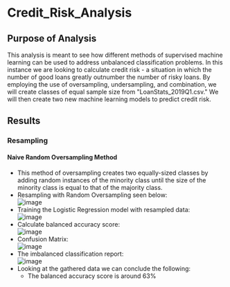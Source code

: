 # Credit_Risk_Analysis

## Purpose of Analysis
This analysis is meant to see how different methods of supervised machine learning can be used to address unbalanced classification problems. In this instance we are looking to calculate credit risk - a situation in which the number of good loans greatly outnumber the number of risky loans. By employing the use of oversampling, undersampling, and combination, we will create classes of equal sample size from "LoanStats_2019Q1.csv." We will then create two new machine learning models to predict credit risk.

## Results
### Resampling 
#### Naive Random Oversampling Method
- This method of oversampling creates two equally-sized classes by adding random instances of the minority class until the size of the minority class is equal to that of the majority class.
- Resampling with Random Oversampling seen below: <br/>
![image](https://user-images.githubusercontent.com/72320203/156070381-2d0ec2a6-4955-4f30-8b64-9e9e86b88e4c.png)<br/>
- Training the Logistic Regression model with resampled data: <br/>
![image](https://user-images.githubusercontent.com/72320203/156074568-9bafba1c-dd33-4c29-89ee-9c9b33307bbe.png)<br/>
- Calculate balanced accuracy score: <br/>
![image](https://user-images.githubusercontent.com/72320203/156074650-0f4f9803-f7fd-4f71-ae75-6c399994c6b8.png)<br/>
- Confusion Matrix: <br/>
![image](https://user-images.githubusercontent.com/72320203/156074723-4423001f-fff8-4e69-83b5-34d47e5ca6f1.png)<br/>
- The imbalanced classification report: <br/>
![image](https://user-images.githubusercontent.com/72320203/156074958-f55114e2-808c-4e02-ab6f-06b6416b7ad3.png)<br/>
- Looking at the gathered data we can conclude the following:<br/>
  - The balanced accuracy score is around 63% <br/>















